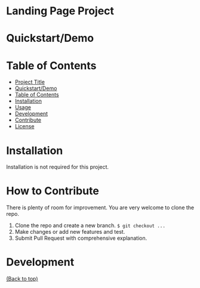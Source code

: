 # Landing Page Project  



# Quickstart/Demo

# Table of Contents

- [Project Title](#project-title)
- [Quickstart/Demo](#quickstartdemo)
- [Table of Contents](#table-of-contents)
- [Installation](#installation)
- [Usage](#usage)
- [Development](#development)
- [Contribute](#contribute)
- [License](#license)

# Installation
Installation is not required for this project.

# How to Contribute
There is plenty of room for improvement. You are very welcome to clone the repo.  
1. Clone the repo and create a new branch. `$ git checkout ...`
2. Make changes or add new features and test.
3. Submit Pull Request with comprehensive explanation.

# Development
[(Back to top)](#table-of-contents)




